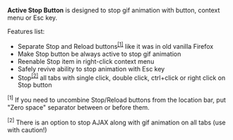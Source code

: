 **Active Stop Button** is designed to stop gif animation with button, context menu or Esc key.

Features list:
 - Separate Stop and Reload buttons<sup>[[1]](#note1)</sup> like it was in old vanilla Firefox
 - Make Stop button be always active to stop gif animation
 - Reenable Stop item in right-click context menu
 - Safely revive ability to stop animation with Esc key
 - Stop<sup>[[2]](#note2)</sup> all tabs with single click, double click, ctrl+click or right click on Stop button

<a name="note1"><sup>[1]</sup></a> If you need to uncombine Stop/Reload buttons from the location bar, put "Zero space" separator between or before them.

<a name="note2"><sup>[2]</sup></a> There is an option to stop AJAX along with gif animation on all tabs (use with caution!)
